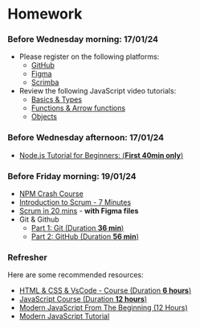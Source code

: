 # Homework

### Before Wednesday morning: 17/01/24

- Please register on the following platforms:
  - [GitHub]
  - [Figma]
  - [Scrimba]
- Review the following JavaScript video tutorials:
  - [Basics & Types](https://youtu.be/FhguwBJeqWs)
  - [Functions & Arrow functions](https://youtu.be/xUI5Tsl2JpY)
  - [Objects](https://youtu.be/X0ipw1k7ygU)

### Before Wednesday afternoon: 17/01/24

- [Node.js Tutorial for Beginners: (**First 40min only**)](https://youtu.be/TlB_eWDSMt4)

### Before Friday morning: 19/01/24

- [NPM Crash Course](https://youtu.be/jHDhaSSKmB0)
- [Introduction to Scrum - 7 Minutes]
- [Scrum in 20 mins] - **with Figma files**
- Git & Github
  - [Part 1: Git (Duration **36 min**)](https://www.youtube.com/watch?v=hrTQipWp6co)
  - [Part 2: GitHub (Duration **56 min**)](https://www.youtube.com/watch?v=1ibmWyt8hfw)


### Refresher

Here are some recommended resources:

- [HTML & CSS & VsCode - Course (Duration **6 hours**)](https://www.youtube.com/watch?v=G3e-cpL7ofc)
- [JavaScript Course  (Duration **12 hours**)](https://www.youtube.com/watch?v=SBmSRK3feww)
- [Modern JavaScript From The Beginning (12 Hours)]
- [Modern JavaScript Tutorial]



<!-- Links -->
[Scrimba]:https://scrimba.com/
[Figma]:https://www.figma.com/
[GitHub]:https://github.com/
[Modern JavaScript Tutorial]:https://www.youtube.com/playlist?list=PL4cUxeGkcC9haFPT7J25Q9GRB_ZkFrQAc
[Modern JavaScript From The Beginning (12 Hours)]:https://youtu.be/BI1o2H9z9fo
[Git & GitHub Tutorial for Beginners]:https://www.youtube.com/playlist?list=PL4cUxeGkcC9goXbgTDQ0n_4TBzOO0ocPR
[Introduction to Scrum - 7 Minutes]:https://youtu.be/9TycLR0TqFA
[Scrum in 20 mins]:https://youtu.be/SWDhGSZNF9M
[Figma UI Design Tutorial: Get Started in Just 24 Minutes]:https://youtu.be/FTFaQWZBqQ8
